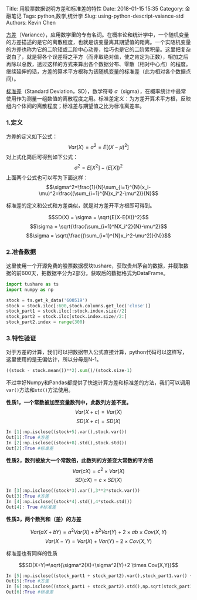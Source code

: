 Title: 用股票数据说明方差和标准差的特性
Date: 2018-01-15 15:35
Category: 金融笔记
Tags: python,数学,统计学
Slug: using-python-descript-vaiance-std
Authors: Kevin Chen


[方差][1]（Variance），应用数学里的专有名词。在概率论和统计学中，一个随机变量的方差描述的是它的离散程度，也就是该变量离其期望值的距离。一个实随机变量的方差也称为它的二阶矩或二阶中心动差，恰巧也是它的二阶累积量。这里把复杂说白了，就是将各个误差将之平方（而非取绝对值，使之肯定为正数），相加之后再除以总数，透过这样的方式来算出各个数据分布、零散（相对中心点）的程度。继续延伸的话，方差的算术平方根称为该随机变量的标准差（此为相对各个数据点间）。

[标准差][2]（Standard Deviation，SD），数学符号 $\sigma$（sigma），在概率统计中最常使用作为测量一组数值的离散程度之用。标准差定义：为方差开算术平方根，反映组内个体间的离散程度；标准差与期望值之比为标准离差率。


### 1.定义
方差的定义如下公式：
$$Var(X)=\sigma^2=E[(X-\mu)^2]$$
对上式化简后可得到如下公式：
$$\sigma^2=E[X^2]-(E[X])^2$$
上面两个公式也可以写为下面这样：
$$\sigma^2=\frac{1}{N}\sum_{i=1}^{N}(x_i-\mu)^2=\frac{(\sum_{i=1}^{N}x_i^2-\mu^2)}{N}$$

标准差的定义和公式和方差类似，就是对方差开平方根即可得到。

$$SD(X) = \sigma = \sqrt{E(X-E(X))^2}$$
$$\sigma = \sqrt{\frac{\sum_{i=1}^NX_i^2}{N}-\mu^2}$$
$$\sigma = \sqrt{\frac{(\sum_{i=1}^{N}x_i^2-\mu^2)}{N}}$$
### 2.准备数据
这里使用一个开源免费的股票数据模块tushare，获取贵州茅台的数据，并截取数据的前600天，把数据平分为2部分。获取后的数据格式为DataFrame。
```python
import tushare as ts
import numpy as np

stock = ts.get_k_data('600519')
stock = stock.iloc[:600,stock.columns.get_loc('close')]
stock_part1 = stock.iloc[:stock.index.size//2]
stock_part2 = stock.iloc[stock.index.size//2:]
stock_part2.index = range(300)
```

### 3.特性验证
对于方差的计算，我们可以把数据带入公式直接计算，python代码可以这样写，这里使用的是无偏估计，所以分母是N-1。
```python
((stock - stock.mean())**2).sum()/(stock.size-1)
```
不过幸好Numpy和Pandas都提供了快速计算方差和标准差的方法，我们可以调用<code>var()</code>方法和<code>std()</code>方法使用。

**性质1，一个常数被加至变量数列中，此数列方差不变。**
$$Var(X+c) = Var(X)$$
$$SD(X+c) = SD(X)$$
```python
In [1]:np.isclose((stock+5).var(),stock.var())
Out[1]:True #方差
In [2]:np.isclose((stock+8).std(),stock.std())
Out[2]:True #标准差
```
**性质2，数列被放大一个常数倍，此数列的方差变大常数的平方倍**
$$Var(cX) = c^2 \times Var(X)$$
$$SD(cX) = c \times SD(X)$$
```python
In [3]:np.isclose((stock*3).var(),3**2*stock.var())
Out[3]:True #方差
In [4]:np.isclose((stock*4).std(),4*stock.std())
Out[4]: True #标准差
```
**性质3，两个数列和（差）的方差**

$$Var(aX+bY)=a^2Var(X)+b^2Var(Y)+2 \times ab \times Cov(X,Y)$$
$$Var(X-Y)=Var(X)+Var(Y)-2 \times Cov(X,Y)$$

标准差也有同样的性质

$$SD(X+Y)=\sqrt{\sigma^2(X)+\sigma^2(Y)+2 \times Cov(X,Y)}$$

```python
In [5]:np.isclose((stock_part1 + stock_part2).var(),stock_part1.var() + stock_part2.var() + 2*stock_part1.cov(stock_part2))
Out[5]:True #方差
In [6]:np.isclose((stock_part1 + stock_part2).std(),np.sqrt(stock_part1.var() + stock_part2.var() + 2*stock_part1.cov(stock_part2)))
Out[6]:True #标准差
```

[1]:https://zh.wikipedia.org/zh-cn/%E6%96%B9%E5%B7%AE
[2]:https://zh.wikipedia.org/zh-cn/%E6%A8%99%E6%BA%96%E5%B7%AE
